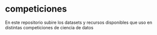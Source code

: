 # competiciones
En este repositorio subire los datasets y recursos disponibles que uso en distintas competiciones de ciencia de datos
